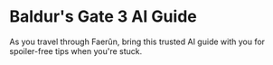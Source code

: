 # Baldur's Gate 3 AI Guide

As you travel through Faerûn, bring this trusted AI guide with you for spoiler-free tips when you're stuck.
